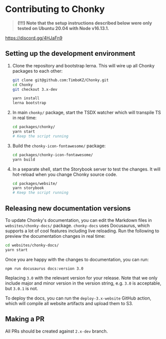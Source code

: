 # Contributing to Chonky

> **(!!!) Note that the setup instructions described below were only tested on
> Ubuntu 20.04 with Node v16.13.1.**

https://discord.gg/4HJaFn9

## Setting up the development environment

1. Clone the repository and bootstrap lerna. This will wire up all Chonky packages 
   to each other:
    ```bash
    git clone git@github.com:TimboKZ/Chonky.git
    cd Chonky
    git checkout 3.x-dev

    yarn install
    lerna bootstrap
    ```

2. In main `chonky/` package, start the TSDX watcher which will transpile TS in real time:
   ```bash
   cd packages/chonky/
   yarn start
   # Keep the script running
   ```

3. Build the `chonky-icon-fontawesome/` package:
   ```bash
   cd packages/chonky-icon-fontawesome/
   yarn build
   ```

4. In a separate shell, start the Storybook server to test the changes. It will
   hot-reload when you change Chonky source code.
   ```bash
   cd packages/website/
   yarn storybook
   # Keep the script running
   ```

## Releasing new documentation versions

To update Chonky's documentation, you can edit the Markdown files in `websites/chonky-docs/` package. `chonky-docs` uses Docusaurus, which supports a lot of cool features including live reloading. Run the following to preview the documentation changes in real time:

```bash
cd websites/chonky-docs/
yarn start
```

Once you are happy with the changes to documentation, you can run:
```
npm run docusaurus docs:version 3.0
```

Replacing `3.0` with the relevant version for your release. Note that we only include major and minor version in the version string, e.g. `3.0` is acceptable, but `3.0.1` is not.

To deploy the docs, you can run the `deploy-3.x-website` GitHub action, which will compile all website artifacts and upload them to S3. 


## Making a PR

All PRs should be created against `2.x-dev` branch.
